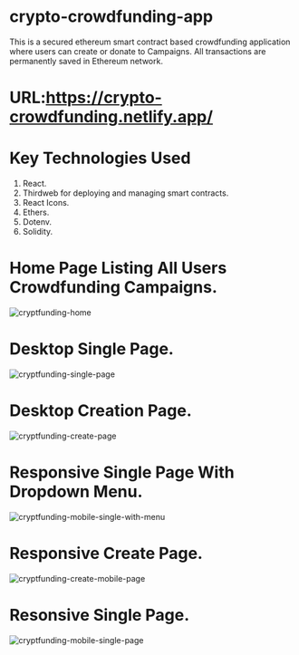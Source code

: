# crypto-crowdfunding-app

 This is a secured ethereum smart contract based crowdfunding application where users can create or donate to Campaigns. All transactions are permanently saved in Ethereum network.
# URL:https://crypto-crowdfunding.netlify.app/
# Key Technologies Used
1. React.
2. Thirdweb for deploying and managing smart contracts.
3. React Icons.
4. Ethers.
5. Dotenv.
6. Solidity.
# Home Page Listing All Users Crowdfunding Campaigns.
![cryptfunding-home](https://user-images.githubusercontent.com/73966666/226287916-70baa8c8-93f7-4817-bf51-4442ffcd8f45.PNG)
# Desktop Single Page.
![cryptfunding-single-page](https://user-images.githubusercontent.com/73966666/226288157-ed386e4a-e330-4363-956a-a5ddfcf165af.png)
# Desktop Creation Page.
![cryptfunding-create-page](https://user-images.githubusercontent.com/73966666/226288559-7630b318-83f5-4ab9-8a46-001ef219bd27.png)
# Responsive Single Page With Dropdown Menu.
![cryptfunding-mobile-single-with-menu](https://user-images.githubusercontent.com/73966666/226288329-59fa52ad-125b-4635-868a-8fa8f0c9e58d.png)
#  Responsive Create Page.
![cryptfunding-create-mobile-page](https://user-images.githubusercontent.com/73966666/226288828-7c7d1cbb-c393-4b24-b89d-f224c447b92a.png)
# Resonsive Single Page.
![cryptfunding-mobile-single-page](https://user-images.githubusercontent.com/73966666/226289006-b97569f3-8ed1-426f-bdbd-2ea56e8d422b.png)
